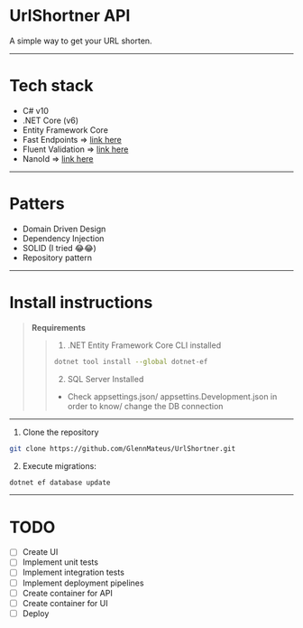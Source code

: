 # UrlShortner API

A simple way to get your URL shorten.

---

# Tech stack

-   C# v10
-   .NET Core (v6)
-   Entity Framework Core
-   Fast Endpoints => [link here](https://www.nuget.org/packages/FastEndpoints)
-   Fluent Validation => [link here](https://docs.fluentvalidation.net/en/latest/)
-   NanoId => [link here](https://www.nuget.org/packages/Nanoid/)

---

# Patters

-   Domain Driven Design
-   Dependency Injection
-   SOLID (I tried 😂😂)
-   Repository pattern

---

# Install instructions

> **Requirements**
>
> > 1. .NET Entity Framework Core CLI installed
> >
> > ```bash
> > dotnet tool install --global dotnet-ef
> > ```
> >
> > 2. SQL Server Installed
> >
> > -   Check appsettings.json/ appsettins.Development.json in order to know/ change the DB connection

---

1. Clone the repository

```bash
git clone https://github.com/GlennMateus/UrlShortner.git
```

2.  Execute migrations:

```bash
dotnet ef database update
```

---

# TODO

-   [ ] Create UI
-   [ ] Implement unit tests
-   [ ] Implement integration tests
-   [ ] Implement deployment pipelines
-   [ ] Create container for API
-   [ ] Create container for UI
-   [ ] Deploy

